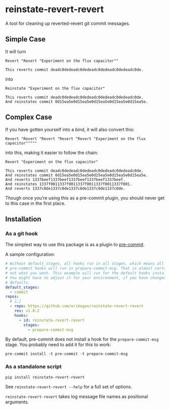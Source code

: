 # reinstate-revert-revert

A tool for cleaning up reverted-revert git commit messages.

## Simple Case

It will turn

```
Revert "Revert "Experiment on the flux capacitor""

This reverts commit deadc0dedeadc0dedeadc0dedeadc0dedeadc0de.
```

into

```
Reinstate "Experiment on the flux capacitor"

This reverts commit deadc0dedeadc0dedeadc0dedeadc0dedeadc0de.
And reinstates commit 0d15ea5e0d15ea5e0d15ea5e0d15ea5e0d15ea5e.
```

## Complex Case

If you have gotten yourself into a bind, it will also convert this:

```
Revert "Revert "Revert "Revert "Revert "Experiment on the flux capacitor"""""
```

into this, making it easier to follow the chain:

```
Revert "Experiment on the flux capacitor"

This reverts commit deadc0dedeadc0dedeadc0dedeadc0dedeadc0de.
And reinstates commit 0d15ea5e0d15ea5e0d15ea5e0d15ea5e0d15ea5e.
And reverts 1337beef1337beef1337beef1337beef1337beef.
And reinstates 1337f0011337f0011337f0011337f0011337f001.
And reverts 1337c0de1337c0de1337c0de1337c0de1337c0de.
```

Though once you’re using this as a pre-commit plugin, you should never get to
this case in the first place.

## Installation

### As a git hook

The simplest way to use this package is as a plugin to [pre-commit](https://pre-commit.com/).

A sample configuration:

```yaml
# Without default_stages, all hooks run in all stages, which means all your
# pre-commit hooks will run in prepare-commit-msg. That is almost certainly
# not what you want. This example will run for the default hooks installed.
# You might have to adjust it for your environment, if you have changed those
# defaults.
default_stages:
  - commit
repos:
  # […]
  - repo: https://github.com/erikogan/reinstate-revert-revert
    rev: v1.0.2
    hooks:
      - id: reinstate-revert-revert
        stages:
          - prepare-commit-msg
```

By default, pre-commit does not install a hook for the `prepare-commit-msg` stage. You probably need to add it for this to work:

```
pre-commit install -t pre-commit -t prepare-commit-msg
```

### As a standalone script

```
pip install reinstate-revert-revert
```

See `reinstate-revert-revert --help` for a full set of options.

`reinstate-revert-revert` takes log message file names as positional arguments.
